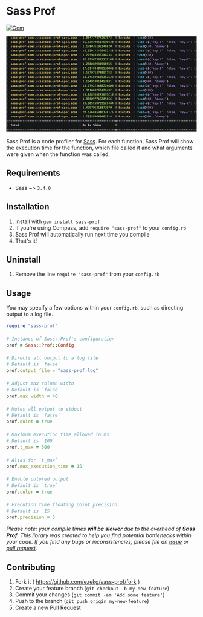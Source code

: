 # Sass Prof

[![Gem](https://img.shields.io/gem/v/sass-prof.svg?style=flat-square)](https://rubygems.org/gems/sass-prof)

![Sass Prof](screenshot.jpg)

Sass Prof is a code profiler for [Sass](https://github.com/sass/sass). For each function, Sass Prof will show the execution time for the function, which file called it and what arguments were given when the function was called.

## Requirements

* Sass ~> `3.4.0`

## Installation

1. Install with `gem install sass-prof`
2. If you're using Compass, add `require "sass-prof"` to your `config.rb`
3. Sass Prof will automatically run next time you compile
4. That's it!

## Uninstall
1. Remove the line `require "sass-prof"` from your `config.rb`

## Usage
You may specify a few options within your `config.rb`, such as directing output to a log file.

```ruby
require "sass-prof"

# Instance of Sass::Prof's configuration
prof = Sass::Prof::Config

# Directs all output to a log file
# Default is `false`
prof.output_file = "sass-prof.log"

# Adjust max column width
# Default is `false`
prof.max_width = 40

# Mutes all output to stdout
# Default is `false`
prof.quiet = true

# Maximum execution time allowed in ms
# Default is `100`
prof.t_max = 500

# Alias for `t_max`
prof.max_execution_time = 15

# Enable colored output
# Default is `true`
prof.color = true

# Execution time floating point precision
# Default is `15`
prof.precision = 5
```

_Please note: your compile times **will be slower** due to the overhead of **Sass Prof**. This library was created to help you find potential bottlenecks within your code. If you find any bugs or inconsistencies, please file an [issue](https://github.com/ezekg/sass-prof/issues) or [pull request](https://github.com/ezekg/sass-prof/pulls)._

## Contributing

1. Fork it ( https://github.com/ezekg/sass-prof/fork )
2. Create your feature branch (`git checkout -b my-new-feature`)
3. Commit your changes (`git commit -am 'Add some feature'`)
4. Push to the branch (`git push origin my-new-feature`)
5. Create a new Pull Request
